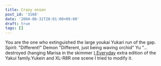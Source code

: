```yaml
---
title: Crazy onion
post_id: '3168'
date: '2004-08-31T20:01:00+09:00'
draft: true
tags: []
---
```


You are the one who extinguished the large youkai Yukari run of the gap. Spirit: "Different!" Demon "Different, just being waving orchid" Yu "... destroyed (hanging Marisa in the skimmer [) Everyday](https://danmaq.com/tag/yakumo-family?order=ASC) extra edition of the Yakui family.Yukein and XL-R8R one scene I tried to modify it.
